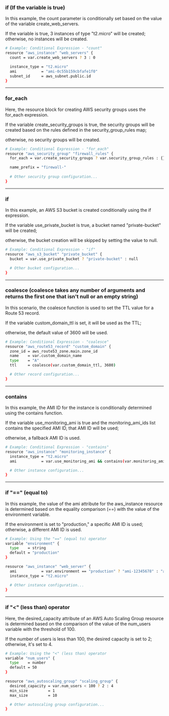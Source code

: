 


### if (If the variable is true)

In this example, the count parameter is conditionally set based on the value of the variable create_web_servers.

If the variable is true, 3 instances of type "t2.micro" will be created; otherwise, no instances will be created.

```bash
# Example: Conditional Expression - "count"
resource "aws_instance" "web_servers" {
  count = var.create_web_servers ? 3 : 0

  instance_type = "t2.micro"
  ami           = "ami-0c55b159cbfafe1f0"
  subnet_id     = aws_subnet.public.id
}
```



__________________________________________________________________________________________



### for_each

Here, the resource block for creating AWS security groups uses the for_each expression.

If the variable create_security_groups is true, the security groups will be created based on the rules defined in the security_group_rules map;

otherwise, no security groups will be created.

```bash
# Example: Conditional Expression - "for_each"
resource "aws_security_group" "firewall_rules" {
  for_each = var.create_security_groups ? var.security_group_rules : {}

  name_prefix = "firewall-"
  
  # Other security group configuration...
}
```



__________________________________________________________________________________________



### if

In this example, an AWS S3 bucket is created conditionally using the if expression.

If the variable use_private_bucket is true, a bucket named "private-bucket" will be created;

otherwise, the bucket creation will be skipped by setting the value to null.

```bash
# Example: Conditional Expression - "if"
resource "aws_s3_bucket" "private_bucket" {
  bucket = var.use_private_bucket ? "private-bucket" : null

  # Other bucket configuration...
}
```



__________________________________________________________________________________________




### coalesce (coalesce takes any number of arguments and returns the first one that isn't null or an empty string)

In this scenario, the coalesce function is used to set the TTL value for a Route 53 record.

If the variable custom_domain_ttl is set, it will be used as the TTL;

otherwise, the default value of 3600 will be used.

```bash
# Example: Conditional Expression - "coalesce"
resource "aws_route53_record" "custom_domain" {
  zone_id = aws_route53_zone.main.zone_id
  name    = var.custom_domain_name
  type    = "A"
  ttl     = coalesce(var.custom_domain_ttl, 3600)

  # Other record configuration...
}
```



__________________________________________________________________________________________



### contains

In this example, the AMI ID for the instance is conditionally determined using the contains function.

If the variable use_monitoring_ami is true and the monitoring_ami_ids list contains the specified AMI ID, that AMI ID will be used;

otherwise, a fallback AMI ID is used.

```bash
# Example: Conditional Expression - "contains"
resource "aws_instance" "monitoring_instance" {
  instance_type = "t2.micro"
  ami           = var.use_monitoring_ami && contains(var.monitoring_ami_ids, "ami-12345678") ? "ami-12345678" : "ami-87654321"

  # Other instance configuration...
}
```



__________________________________________________________________________________________


### if "==" (equal to)

In this example, the value of the ami attribute for the aws_instance resource is determined based on the equality comparison (==) with the value of the environment variable.

If the environment is set to "production," a specific AMI ID is used; otherwise, a different AMI ID is used.

```bash
# Example: Using the "==" (equal to) operator
variable "environment" {
  type    = string
  default = "production"
}

resource "aws_instance" "web_server" {
  ami           = var.environment == "production" ? "ami-12345678" : "ami-87654321"
  instance_type = "t2.micro"

  # Other instance configuration...
}
```



__________________________________________________________________________________________


### if "<" (less than) operator

Here, the desired_capacity attribute of an AWS Auto Scaling Group resource is determined based on the comparison of the value of the num_users variable with the threshold of 100.

If the number of users is less than 100, the desired capacity is set to 2; otherwise, it's set to 4.

```bash
# Example: Using the "<" (less than) operator
variable "num_users" {
  type    = number
  default = 50
}

resource "aws_autoscaling_group" "scaling_group" {
  desired_capacity = var.num_users < 100 ? 2 : 4
  min_size         = 1
  max_size         = 10

  # Other autoscaling group configuration...
}
```


